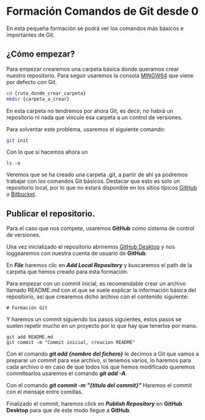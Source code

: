 # Formación Comandos de Git desde 0

En esta pequeña formación se podrá ver los comandos más básicos e importantes de Git.

## ¿Cómo empezar?

Para empezar crearemos una carpeta básica donde queramos crear nuestro repositorio.
Para seguir usaremos la consola [MINGW64](https://git-scm.com/) que viene por defecto con Git.
```sh
cd {ruta_donde_crear_carpeta}
mkdir {carpeta_a_crear}
```
En esta carpeta no tendremos por ahora Git, es decir, no habrá un repositorio ni nada
que vincule esa carpeta a un control de versiones.

Para solventar este problema, usaremos el siguiente comando:

```sh
git init
```

Con lo que si hacemos ahora un

```
ls -a
```

Veremos que se ha creado una carpeta .git, a partir de ahí ya podremos trabajar con los comandos Git básicos. Destacar que esto es solo un repositorio local, por lo que no estará disponible en los sitios típicos [GitHub](https://github.com/) o [Bitbucket](https://bitbucket.com/).

## Publicar el repositorio.

Para el caso que nos compete, usaremos **GitHub** como sistema de control de versiones.

Una vez inicializado el repositorio abriremos [GitHub Desktop](https://desktop.github.com/) y nos loggearemos con nuestra cuenta de usuario de **GitHub**.

En ***File*** haremos clic en ***Add Local Repository*** y buscaremos el path de la carpeta que hemos creado para esta formación.

Para empezar con un commit inicial, es recomendable crear un archivo llamado README.md con el que se suele explicar la información básica del repositorio, así que crearemos dicho archivo con el contenido siguiente:
```
# Formación Git
```
Y haremos un commit siguiendo los pasos siguientes, estos pasos se suelen repetir mucho en un proyecto por lo que hay que tenerlos por mano.

```
git add README.md
git commit -m "Commit inicial, creacion README"
```
Con el comando ***git add {nombre del fichero}*** le decimos a Git que vamos a preparar un commit para ese archivo, si tenemos varios, lo haremos para cada archivo o en caso de que todos los que hemos modificado queremos commitearlos usaremos el comando ***git add -A***.

Con el comando ***git commit -m "{titulo del commit}"*** Haremos el commit con el mensaje entre comillas.

Finalizado el commit, haremos click en ***Publish Repository*** en **GitHub Desktop** para que de este modo llegue a **GitHub**.
